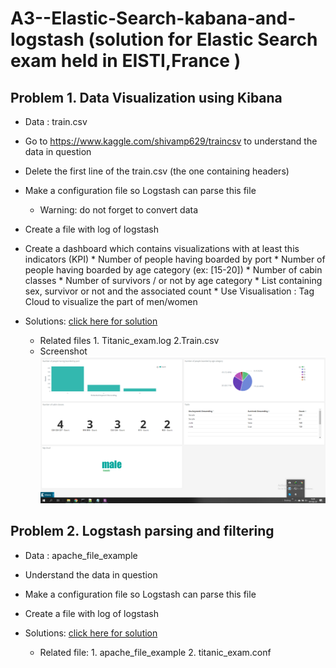 # A3--Elastic-Search-kabana-and-logstash (solution for Elastic Search exam held in EISTI,France )


## Problem 1. Data Visualization using Kibana
* Data : train.csv
* Go to https://www.kaggle.com/shivamp629/traincsv to understand the data in question
* Delete the first line of the train.csv (the one containing headers)
* Make a configuration file so Logstash can parse this file 
  * Warning: do not forget to convert data
* Create a file with log of logstash
* Create a dashboard which contains visualizations with at least this indicators (KPI)
      * Number of people having boarded by port
      * Number of people having boarded by age category (ex: [15-20])
      * Number of cabin classes
      * Number of survivors / or not by age category
      * List containing sex, survivor or not and the associated count
      * Use Visualisation : Tag Cloud to visualize the part of men/women
 
 * Solutions: [click here for solution](https://github.com/induraj2020/A3--Elastic-Search-kabana-and-logstash-Exam-Eisti-) 
   * Related files 1. Titanic_exam.log 2.Train.csv
   * Screenshot
      ![](Screen_shot.png)
      
## Problem 2. Logstash parsing and filtering
 * Data : apache_file_example
 * Understand the data in question
 * Make a configuration file so Logstash can parse this file
 * Create a file with log of logstash
 
  * Solutions: [click here for solution](https://github.com/induraj2020/A3--Elastic-Search-kabana-and-logstash-Exam-Eisti-) 
    * Related file: 1. apache_file_example  2. titanic_exam.conf

